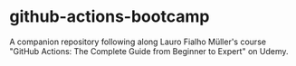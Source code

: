 # github-actions-bootcamp

A companion repository following along Lauro Fialho Müller's course "GitHub Actions: The Complete Guide from Beginner to Expert" on Udemy.

